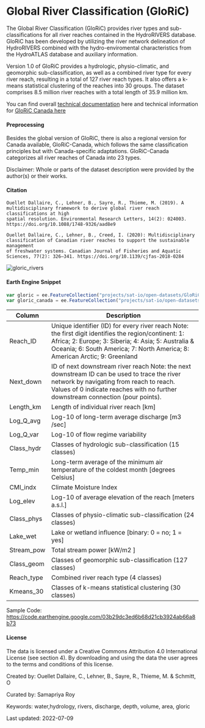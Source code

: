 # Global River Classification (GloRiC)

The Global River Classification (GloRiC) provides river types and sub-classifications for all river reaches contained in the HydroRIVERS database. GloRiC has been developed by utilizing the river network delineation of HydroRIVERS combined with the hydro-enviromental characteristics from the HydroATLAS database and auxiliary information.

Version 1.0 of GloRiC provides a hydrologic, physio-climatic, and geomorphic sub-classification, as well as a combined river type for every river reach, resulting in a total of 127 river reach types. It also offers a k-means statistical clustering of the reaches into 30 groups. The dataset comprises 8.5 million river reaches with a total length of 35.9 million km.

You can find overall [technical documentation](https://data.hydrosheds.org/file/technical-documentation/GloRiC_TechDoc_v10.pdf) here and technical information for [GloRiC Canada here](https://data.hydrosheds.org/file/technical-documentation/GloRiC_Canada_TechDoc_v10.pdf)

#### Preprocessing

Besides the global version of GloRiC, there is also a regional version for Canada available, GloRiC-Canada, which follows the same classification principles but with Canada-specific adaptations. GloRiC-Canada categorizes all river reaches of Canada into 23 types.


Disclaimer: Whole or parts of the dataset description were provided by the author(s) or their works.

#### Citation

```
Ouellet Dallaire, C., Lehner, B., Sayre, R., Thieme, M. (2019). A multidisciplinary framework to derive global river reach classifications at high
spatial resolution. Environmental Research Letters, 14(2): 024003. https://doi.org/10.1088/1748-9326/aad8e9

Ouellet Dallaire, C., Lehner, B., Creed, I. (2020): Multidisciplinary classification of Canadian river reaches to support the sustainable management
of freshwater systems. Canadian Journal of Fisheries and Aquatic Sciences, 77(2): 326–341. https://doi.org/10.1139/cjfas-2018-0284
```

![gloric_rivers](https://user-images.githubusercontent.com/6677629/182002515-97d08269-968b-487d-b6f5-9ecabfcd1f95.gif)

#### Earth Engine Snippet

```js
var gloric = ee.FeatureCollection("projects/sat-io/open-datasets/GloRiC/GloRiC_v10");
var gloric_canada = ee.FeatureCollection("projects/sat-io/open-datasets/GloRiC/GloRiC_Canada_v10");
```

|Column    |Description                                                                                                                                                                                                                                |
|----------|-------------------------------------------------------------------------------------------------------------------------------------------------------------------------------------------------------------------------------------------|
|Reach_ID  |Unique identifier (ID) for every river reach Note: the first digit identifies the region/continent: 1: Africa; 2: Europe; 3: Siberia; 4: Asia; 5: Australia & Oceania; 6: South America; 7: North America; 8: American Arctic; 9: Greenland|
|Next_down |ID of next downstream river reach Note: the next downstream ID can be used to trace the river network by navigating from reach to reach. Values of 0 indicate reaches with no further downstream connection (pour points).                 |
|Length_km |Length of individual river reach [km]                                                                                                                                                                                                      |
|Log_Q_avg |Log-10 of long-term average discharge [m3 /sec]                                                                                                                                                                                            |
|Log_Q_var |Log-10 of flow regime variability                                                                                                                                                                                                          |
|Class_hydr|Classes of hydrologic sub-classification (15 classes)                                                                                                                                                                                      |
|Temp_min  |Long-term average of the minimum air temperature of the coldest month [degrees Celsius]                                                                                                                                                    |
|CMI_indx  |Climate Moisture Index                                                                                                                                                                                                                     |
|Log_elev  |Log-10 of average elevation of the reach [meters a.s.l.]                                                                                                                                                                                   |
|Class_phys|Classes of physio-climatic sub-classification (24 classes)                                                                                                                                                                                 |
|Lake_wet  |Lake or wetland influence [binary: 0 = no; 1 = yes]                                                                                                                                                                                        |
|Stream_pow|Total stream power [kW/m2 ]                                                                                                                                                                                                                |
|Class_geom|Classes of geomorphic sub-classification (127 classes)                                                                                                                                                                                     |
|Reach_type|Combined river reach type (4 classes)                                                                                                                                                                                                      |
|Kmeans_30 |Classes of k-means statistical clustering (30 classes)                                                                                                                                                                                     |

Sample Code: https://code.earthengine.google.com/03b29dc3ed6b68d21cb3924ab66a8b73


#### License
The data is licensed under a Creative Commons Attribution 4.0 International License (see section 4). By downloading and using the data the user agrees to the terms and conditions of this license.

Created by: Ouellet Dallaire, C., Lehner, B., Sayre, R., Thieme, M. & Schmitt, O

Curated by: Samapriya Roy

Keywords: water,hydrology, rivers, discharge, depth, volume, area, gloric

Last updated: 2022-07-09
